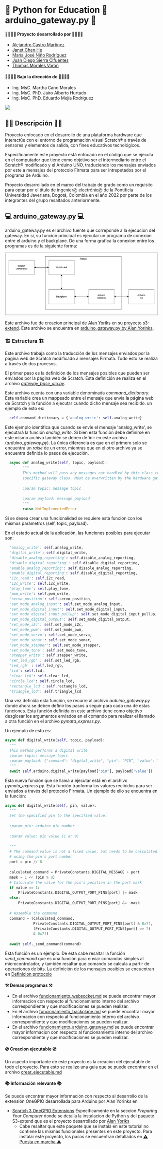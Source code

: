 # 👋 Python for Education 👋 arduino_gateway.py 👋

#### 👨‍💻👩‍💻 Proyecto desarrollado por 👨‍💻👩‍💻
* [Alejandro Castro Martínez](https://github.com/kstro96)
* [Janet Chen He](https://github.com/XingYi98)
* [María José Niño Rodríguez](https://github.com/mjninor99)
* [Juan Diego Sierra Cifuentes](https://github.com/juandisierra10)
* [Thomas Morales Varón](https://github.com/Thom037)
#### 👨‍🏫👩‍🏫 Bajo la dirección de 👨‍🏫👩‍🏫 
* Ing. MsC. Martha Cano Morales
* Ing. MsC. PhD. Jairo Alberto Hurtado
* Ing. MsC. PhD. Eduardo Mejía Rodríguez
<img src="https://github.com/Hardware-For-Education/.github-private/blob/main/profile/images/scratch4education-small.png" width="200" />

## 🙋‍♀️ Descripción 🙋‍♀️

Proyecto enfocado en el desarrollo de una plataforma hardware que interactúe con el entorno de programación visual Scratch® a través de sensores y elementos de salida, con fines educativos tecnológicos. 

Específicamente este proyecto está enfocado en el código que se ejecuta en el computador que tiene como objetivo ser el intermediario entre el Scratch® modificado y el Arduino UNO, traduciendo los mensajes enviados por este a mensajes del protocolo Firmata para ser intrepetados por el programa de Arduino.

Proyecto desarrollado en el marco del trabajo de grado como un requisito para optar por el título de ingenier@ electrónic@ de la Pontificia Universidad Javeriana, Bogotá, Colombia en el año 2022 por parte de los integrantes del grupo resaltados anteriormente. 

## 💻 arduino_gateway.py 💻

arduino_gateway.py es el archivo fuente que correponde a la ejecucion del gateway. En si, su funcion principal es ejecutar un programa de conexion entre el arduino y el backplane. De una forma grafica la conexion entre los programas es de la siguiente forma: 

<img src="https://github.com/Hardware-For-Education/Python_For_Education/blob/main/images/Programas.png"/>

Este archivo fue de creacion principal de [Alan Yoriks](https://github.com/MrYsLabv) en su proyecto [s3-extend](https://github.com/MrYsLab/s3-extend). Este archivo se encuentra en [arduino_gateway.py by Alan Yorinks](https://github.com/MrYsLab/python_banyan/blob/master/projects/OneGPIO/arduino_uno/arduino_gateway.py).

### 🏗 Estructura 🏗

Este archivo trabaja como la traducción de los mensajes enviados por la página web de Scratch modificado a mensajes Firmata. Todo esto se realiza a través de dos procesos. 

El primer paso es la definición de los mensajes posibles que pueden ser enviados por la página web de Scratch. Esta definición se realiza en el archivo [_gateway_base_aio.py_](https://github.com/Hardware-For-Education/Python_For_Education/blob/main/python_for_education/gateway_base_aio.py). 

Este archivo cuenta con una variable denominada _command_dictionary_. Esta variable crea un mappeado entre el mensaje que envía la página web de Scratch y la función a ejecutar cuando dicho mensaje sea recibido. un ejemplo de esto es: 

```python
  self.command_dictionary = {'analog_write': self.analog_write}
```

Este ejemplo identifica que cuando se envíe el mensaje 'analog_write', se ejecutará la función _analog_write_. Si bien esta función debe definirse en este mismo archivo también se deben definir en este archivo (_arduino_gateway.py_). La única diferencia es que en el primero solo se encuentra un _raise_ de un error, mientras que en el otro archivo ya se encuentra definida lo pasos de ejecución. 

```python
  async def analog_write(self, topic, payload):
        """
        This method will pass any messages not handled by this class to the
        specific gateway class. Must be overwritten by the hardware gateway class.

        :param topic: message topic

        :param payload: message payload
        """
        raise NotImplementedError
```

Si se desea crear una funcionalidad se requiere esta función con los mismos parámetros (self, topic, payload). 

En el estado actual de la aplicación, las funciones posibles para ejecutar son: 

```python
  'analog_write': self.analog_write,
  'digital_write': self.digital_write,
  'disable_analog_reporting': self.disable_analog_reporting,
  'disable_digital_reporting': self.disable_digital_reporting,
  'enable_analog_reporting': self.disable_analog_reporting,
  'enable_digital_reporting': self.disable_digital_reporting,
  'i2c_read': self.i2c_read,
  'i2c_write': self.i2c_write,
  'play_tone': self.play_tone,
  'pwm_write': self.pwm_write,
  'servo_position': self.servo_position,
  'set_mode_analog_input': self.set_mode_analog_input,
  'set_mode_digital_input': self.set_mode_digital_input,
  'set_mode_digital_input_pullup': self.set_mode_digital_input_pullup,
  'set_mode_digital_output': self.set_mode_digital_output,
  'set_mode_i2c': self.set_mode_i2c,
  'set_mode_pwm': self.set_mode_pwm,
  'set_mode_servo': self.set_mode_servo,
  'set_mode_sonar': self.set_mode_sonar,
  'set_mode_stepper': self.set_mode_stepper,
  'set_mode_tone': self.set_mode_tone,
  'stepper_write': self.stepper_write,
  'set_led_rgb' : self.set_led_rgb,
  'led_rgb' : self.led_rgb,
  'lcd': self.lcd,
  'clear_lcd': self.clear_lcd,
  'circle_lcd': self.circle_lcd,
  'rectangle_lcd': self.rectangle_lcd,
  'triangle_lcd': self.triangle_lcd
```

Una vez definida esta función, se recurre al archivo _arduino_gateway.py_ donde ahora se deben definir los pasos a seguir para cada una de estas funciones. Esta función definida en este archivo tiene como objetivo desglosar los argumentos enviados en el comando para realizar el llamado a otra función en el archivo _pymata_express.py_. 

Un ejemplo de esto es: 

```python
async def digital_write(self, topic, payload):
  """
  This method performs a digital write
  :param topic: message topic
  :param payload: {"command": "digital_write", "pin": “PIN”, "value": “VALUE”}
  """
  await self.arduino.digital_write(payload["pin"], payload['value'])
```

Esta nueva función que se llama a ejecutar está en el archivo _pymata_express.py_. Esta función tranforma los valores recibidos para ser enviados a través del protocolo Firmata. Un ejemplo de ello se encuentra en la función: 

```python
async def digital_write(self, pin, value):
  """
  Set the specified pin to the specified value.

  :param pin: arduino pin number

  :param value: pin value (1 or 0)

  """
  # The command value is not a fixed value, but needs to be calculated
  # using the pin's port number
  port = pin // 8

  calculated_command = PrivateConstants.DIGITAL_MESSAGE + port
  mask = 1 << (pin % 8)
  # Calculate the value for the pin's position in the port mask
  if value == 1:
      PrivateConstants.DIGITAL_OUTPUT_PORT_PINS[port] |= mask
  else:
      PrivateConstants.DIGITAL_OUTPUT_PORT_PINS[port] &= ~mask

  # Assemble the command
  command = (calculated_command,
             PrivateConstants.DIGITAL_OUTPUT_PORT_PINS[port] & 0x7f,
             (PrivateConstants.DIGITAL_OUTPUT_PORT_PINS[port] >> 7)
             & 0x7f)

  await self._send_command(command)
```

Esta función es un ejemplo. De esta cabe resaltar la función _send_command_ que es una función para enviar comandos simples al microcontrolador, y también resaltar que comando se calcula a partir de operaciones de bits. La definición de los mensajes posibles se encuentran en [Definicion protocolo](https://github.com/firmata/protocol/blob/master/protocol.md)

#### ⚒ Demas programas ⚒

* En el archivo [funcionamiento_websocket.md](https://github.com/Hardware-For-Education/Python_For_Education/blob/main/notes/funcionamiento_websocket.md) se puede encontrar mayor informacion con respecto al funcionamiento interno del archivo correspondiente y que modificaciones se pueden realizar.
* En el archivo [funcionamiento_backplane.md](https://github.com/Hardware-For-Education/Python_For_Education/blob/main/notes/funcionamiento_backplane.md) se puede encontrar mayor informacion con respecto al funcionamiento interno del archivo correspondiente y que modificaciones se pueden realizar. 
* En el archivo [funcionamiento_arduino_gateway.md](https://github.com/Hardware-For-Education/Python_For_Education/blob/main/notes/funcionamiento_arduino_gateway.md) se puede encontrar mayor informacion con respecto al funcionamiento interno del archivo correspondiente y que modificaciones se pueden realizar.

#### 💿 Creacion ejecutable 💿

Un aspecto importante de este proyecto es la creacion del ejecutable de todo el proyecto. Para esto se realizo una guia que se puede encontrar en el archivo [crear_ejecutable.md](https://github.com/Hardware-For-Education/Python_For_Education/blob/main/notes/crear_ejecutable.md)

#### 📚 Información relevante 📚

Se puede encontrar mayor información con respecto al desarrollo de la extensión OneGPIO desarrollada para Arduino por Alan Yorinks en 

* [Scratch 3 OneGPIO Extensions](https://mryslab.github.io/s3-extend/) Especificamente en la seccion _Preparing Your Computer_ donde se detalla la instalacion de Python y del paquete S3-extend que es el proyecto desarrollado por [Alan Yoriks](https://github.com/MrYsLabv) 
   * Cabe resaltar que este paquete que se instala en este tutorial no contiene las mismas funcionales presentes en este proyecto. Para instalar este proyecto, los pasos se encuentran detallados en [⚠ Puesta en marcha ⚠](https://github.com/Hardware-For-Education/.github-private/blob/main/profile/README.md#-puesta-en-marcha-)
